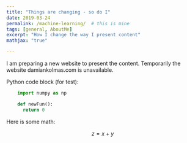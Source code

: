 ```yaml
---
title: "Things are changing - so do I"
date: 2019-03-24
permalink: /machine-learning/  # this is mine
tags: [general, AboutMe]
excerpt: "How I change the way I present content"
mathjax: "true"

---
```


I am preparing a new website to present the content. Temporarily the website damiankolmas.com is unavailable.

Python code block (for test):
```python
    import numpy as np

    def newFun():
      return 0
```
Here is some math:

$$z=x+y$$

